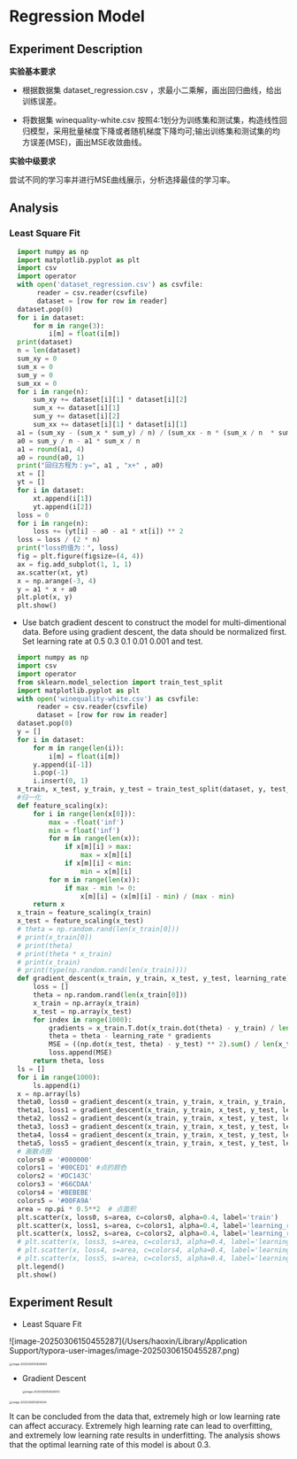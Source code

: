 # Regression Model

## Experiment Description

**实验基本要求**

- 根据数据集 dataset_regression.csv ，求最小二乘解，画出回归曲线，给出训练误差。

- 将数据集 winequality-white.csv 按照4:1划分为训练集和测试集，构造线性回归模型，采用批量梯度下降或者随机梯度下降均可;输出训练集和测试集的均方误差(MSE)，画出MSE收敛曲线。

**实验中级要求**

 尝试不同的学习率并进行MSE曲线展示，分析选择最佳的学习率。

## Analysis

### Least Square Fit

```python
  import numpy as np 
  import matplotlib.pyplot as plt 
  import csv
  import operator
  with open('dataset_regression.csv') as csvfile:
       reader = csv.reader(csvfile)
       dataset = [row for row in reader]
  dataset.pop(0)
  for i in dataset:
      for m in range(3):
          i[m] = float(i[m])
  print(dataset)
  n = len(dataset)
  sum_xy = 0
  sum_x = 0
  sum_y = 0
  sum_xx = 0
  for i in range(n):
      sum_xy += dataset[i][1] * dataset[i][2]
      sum_x += dataset[i][1]
      sum_y += dataset[i][2]
      sum_xx += dataset[i][1] * dataset[i][1]
  a1 = (sum_xy - (sum_x * sum_y) / n) / (sum_xx - n * (sum_x / n  * sum_x / n))
  a0 = sum_y / n - a1 * sum_x / n
  a1 = round(a1, 4)
  a0 = round(a0, 1)
  print("回归方程为：y=", a1 , "x+" , a0)
  xt = []
  yt = []
  for i in dataset:
      xt.append(i[1])
      yt.append(i[2])
  loss = 0
  for i in range(n):
      loss += (yt[i] - a0 - a1 * xt[i]) ** 2
  loss = loss / (2 * n)
  print("loss的值为：", loss)
  fig = plt.figure(figsize=(4, 4))
  ax = fig.add_subplot(1, 1, 1)
  ax.scatter(xt, yt)
  x = np.arange(-3, 4)
  y = a1 * x + a0
  plt.plot(x, y)
  plt.show()
```

- Use batch gradient descent to construct the model for multi-dimentional data. Before using gradient descent, the data should be normalized first. Set learning rate at 0.5 0.3 0.1 0.01 0.001 and test.

```python
  import numpy as np 
  import csv
  import operator
  from sklearn.model_selection import train_test_split
  import matplotlib.pyplot as plt
  with open('winequality-white.csv') as csvfile:
       reader = csv.reader(csvfile)
       dataset = [row for row in reader]
  dataset.pop(0)
  y = []
  for i in dataset:
      for m in range(len(i)):
          i[m] = float(i[m])
      y.append(i[-1])
      i.pop(-1)
      i.insert(0, 1)
  x_train, x_test, y_train, y_test = train_test_split(dataset, y, test_size = 0.2) #划分训练集
  #归一化
  def feature_scaling(x):
      for i in range(len(x[0])):
          max = -float('inf')
          min = float('inf') 
          for m in range(len(x)):
              if x[m][i] > max:
                  max = x[m][i]
              if x[m][i] < min:
                  min = x[m][i]
          for m in range(len(x)):
              if max - min != 0:
                  x[m][i] = (x[m][i] - min) / (max - min)
      return x
  x_train = feature_scaling(x_train)
  x_test = feature_scaling(x_test)
  # theta = np.random.rand(len(x_train[0]))
  # print(x_train[0])
  # print(theta)
  # print(theta * x_train)
  # print(x_train)
  # print(type(np.random.rand(len(x_train))))
  def gradient_descent(x_train, y_train, x_test, y_test, learning_rate):
      loss = []
      theta = np.random.rand(len(x_train[0]))
      x_train = np.array(x_train)
      x_test = np.array(x_test)
      for index in range(1000):
          gradients = x_train.T.dot(x_train.dot(theta) - y_train) / len(x_train)
          theta = theta - learning_rate * gradients
          MSE = ((np.dot(x_test, theta) - y_test) ** 2).sum() / len(x_test)
          loss.append(MSE)
      return theta, loss
  ls = []
  for i in range(1000):
      ls.append(i)
  x = np.array(ls)
  theta0, loss0 = gradient_descent(x_train, y_train, x_train, y_train, learning_rate = 0.5)
  theta1, loss1 = gradient_descent(x_train, y_train, x_test, y_test, learning_rate = 0.5)
  theta2, loss2 = gradient_descent(x_train, y_train, x_test, y_test, learning_rate = 0.3)
  theta3, loss3 = gradient_descent(x_train, y_train, x_test, y_test, learning_rate = 0.1)
  theta4, loss4 = gradient_descent(x_train, y_train, x_test, y_test, learning_rate = 0.01)
  theta5, loss5 = gradient_descent(x_train, y_train, x_test, y_test, learning_rate = 0.001)
  # 画散点图
  colors0 = '#000000'
  colors1 = '#00CED1' #点的颜色
  colors2 = '#DC143C'
  colors3 = '#66CDAA'
  colors4 = '#BEBEBE'
  colors5 = '#00FA9A'
  area = np.pi * 0.5**2  # 点面积
  plt.scatter(x, loss0, s=area, c=colors0, alpha=0.4, label='train')
  plt.scatter(x, loss1, s=area, c=colors1, alpha=0.4, label='learning_rate = 0.5')
  plt.scatter(x, loss2, s=area, c=colors2, alpha=0.4, label='learning_rate = 0.3')
  # plt.scatter(x, loss3, s=area, c=colors3, alpha=0.4, label='learning_rate = 0.1')
  # plt.scatter(x, loss4, s=area, c=colors4, alpha=0.4, label='learning_rate = 0.01')
  # plt.scatter(x, loss5, s=area, c=colors5, alpha=0.4, label='learning_rate = 0.001')
  plt.legend()
  plt.show()
```

## Experiment Result

- Least Square Fit

![image-20250306150455287](/Users/haoxin/Library/Application Support/typora-user-images/image-20250306150455287.png)

<img src="/Users/haoxin/Library/Application Support/typora-user-images/image-20250306150608069.png" alt="image-20250306150608069" style="zoom: 33%;" />

- Gradient Descent

  <img src="/Users/haoxin/Library/Application Support/typora-user-images/image-20250306150626972.png" alt="image-20250306150626972" style="zoom: 33%;" />

  

<img src="/Users/haoxin/Library/Application Support/typora-user-images/image-20250306150814344.png" alt="image-20250306150814344" style="zoom:33%;" />

It can be concluded from the data that, extremely high or low learning rate can affect accuracy. Extremely high learning rate can lead to overfitting, and extremely low learning rate results in underfitting. The analysis shows that the optimal learning rate of this model is about 0.3.